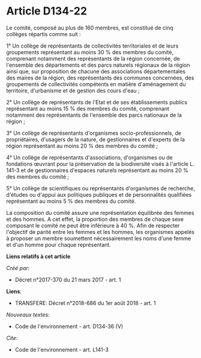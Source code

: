 # Article D134-22

Le comité, composé au plus de 160 membres, est constitué de cinq collèges répartis comme suit :

1° Un collège de représentants de collectivités territoriales et de leurs groupements représentant au moins 30 % des membres
du comité, comprenant notamment des représentants de la région concernée, de l'ensemble des départements et des parcs
naturels régionaux de la région ainsi que, sur proposition de chacune des associations départementales des maires de la
région, des représentants des communes concernées, des groupements de collectivités compétents en matière d'aménagement du
territoire, d'urbanisme et de gestion des cours d'eau ;

2° Un collège de représentants de l'Etat et de ses établissements publics représentant au moins 15 % des membres du comité,
comprenant notamment des représentants de l'ensemble des parcs nationaux de la région ;

3° Un collège de représentants d'organismes socio-professionnels, de propriétaires, d'usagers de la nature, de gestionnaires
et d'experts de la région représentant au moins 20 % des membres du comité ;

4° Un collège de représentants d'associations, d'organismes ou de fondations œuvrant pour la préservation de la biodiversité
visés à l'article L. 141-3 et de gestionnaires d'espaces naturels représentant au moins 20 % des membres du comité ;

5° Un collège de scientifiques ou représentants d'organismes de recherche, d'études ou d'appui aux politiques publiques et de
personnalités qualifiées représentant au moins 5 % des membres du comité.

La composition du comité assure une représentation équilibrée des femmes et des hommes. A cet effet, la proportion des
membres de chaque sexe composant le comité ne peut être inférieure à 40 %. Afin de respecter l'objectif de parité entre les
femmes et les hommes, les organismes appelés à proposer un membre soumettent nécessairement les noms d'une femme et d'un
homme pour chaque représentant.

**Liens relatifs à cet article**

_Créé par_:

  - Décret n°2017-370 du 21 mars 2017 - art. 1

**Liens**:

  - TRANSFERE: Décret n°2018-686 du 1er août 2018 - art. 1

_Nouveaux textes_:

  - Code de l'environnement - art. D134-36 (V)

_Cite_:

  - Code de l'environnement - art. L141-3
